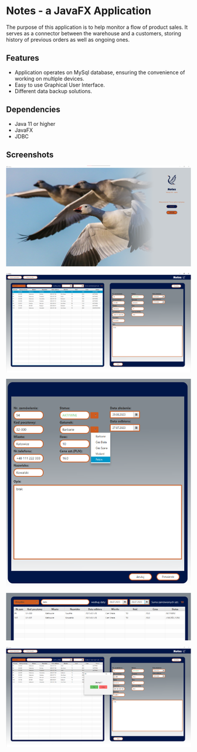 
# Notes - a JavaFX Application 

The purpose of this application is to help monitor a flow of product sales. It serves as a connector between the warehouse and a customers, storing history of previous orders as well as ongoing ones. 

## Features

- Application operates on MySql database, ensuring the convenience of working on multiple devices.
- Easy to use Graphical User Interface.
- Different data backup solutions.

## Dependencies

- Java 11 or higher
- JavaFX
- JDBC

## Screenshots

![Alt text](src/main/resources/images/intro.png?raw=true "Welcome view")

![Alt text](src/main/resources/images/main_panel_1.png?raw=true "Main view")

![Alt text](src/main/resources/images/main_panel_2.png?raw=true "Record modify")

![Alt text](src/main/resources/images/main_panel_3.png?raw=true "Search options")

![Alt text](src/main/resources/images/main_panel_5.png?raw=true "Record delete confirm")

